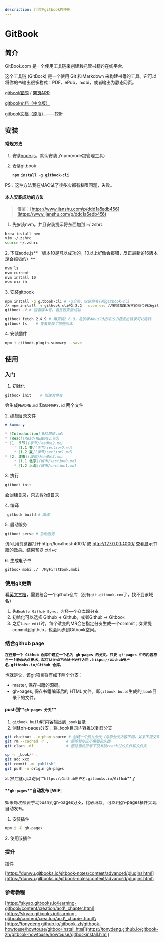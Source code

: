 ```yaml
---
description: 介绍下gitbook的使用
---
```


# GitBook

## 简介

GitBook.com 是一个使用工具链来创建和托管书籍的在线平台。

这个工具链 (GitBook) 是一个使用 Git 和 Markdown 来构建书籍的工具。它可以将你的书输出很多格式：PDF，ePub，mobi，或者输出为静态网页。

[gitbook官网](https://www.gitbook.com/) / [网页APP](https://app.gitbook.com/home)

[gitbook文档（中文版）](https://chrisniael.gitbooks.io/gitbook-documentation/content/)&#x20;

[gitbook文档（原版）](https://docs.gitbook.com/integrations/git-sync/enabling-github-sync)——较新

## 安装

#### 常规方法

1. 安装[node.js](https://nodejs.org/en/)，默认安装了npm(node包管理工具）
2.  安装gitbook&#x20;

    <pre class="language-rust"><code class="lang-rust"><strong>npm install -g gitbook-cli</strong></code></pre>

PS：这种方法我在MAC试了很多次都有权限问题，失败。

#### 本人安装成功的方法

> 借鉴：[https://www.jianshu.com/p/ddd1a5edb456](https://www.jianshu.com/p/ddd1a5edb456)

1. 先安装nvm。并且安装提示将东西加到 \~/.zshrc

```bash
brew install nvm
vim ~/.zshrc
source ~/.zshrc
```

2\. 下载node.js**（版本10是可以成功的，10以上好像会报错，反正最新的16版本是会报错的）**

```bash
nvm ls
nvm current
nvm install 10
nvm use 10
```

3\. 安装gitbook

```bash
npm install -g gitbook-cli # -g全局，安装命令行版gitbook-cli
// npm install -g gitbook-cli@2.3.2 --save-dev //安装指定版本的命令行版gitbook-cli
gitbook -V # 查看版本号，看是否安装成功

gitbook fetch 2.6.9 # 再安装2.6.9，用该版本build出来的书籍点击目录可以跳转
gitbook ls    # 查看安装了哪些版本
```

4\. 安装插件

```bash
npm i gitbook-plugin-summary --save 
```

## 使用

### 入门

1. 初始化

```bash
gitbook init    # 创建文件夹
```

会生成`README.md` 和`SUMMARY.md` 两个文件

2\. 编辑目录文件

```markdown
# Summary

* [Introduction](README.md)
* [Read](Read/README1.md)
* [1. 季节](季节/ReadMe2.md)
    * [1.1 春](季节/section0.md)
    * [1.2 夏](季节/section1.md)
* [2. 城市](城市/ReadMe3.md)
    * [1.1 北京](城市/section0.md)
    * [1.2 上海](城市/section1.md)
```

3\. 执行

```bash
gitbook init
```

会创建目录，只支持2级目录

4\. 编译

```bash
 gitbook build # 编译
```

5\. 启动服务

```bash
gitbook serve # 启动服务
```

访问,用浏览器打开 http://localhost:4000/ 或 http://127.0.0.1:4000/ 查看显示书籍的效果。结束预览 ctrl+c

6\. 生成电子书

```bash
gitbook mobi ./ ./MyFirstBook.mobi
```

### 使用git更新

看[英文文档](https://docs.gitbook.com/integrations/git-sync)，需要结合一个github仓库（没有`git.gitbook.com`了，找不到该域名）

1. 先`Enable Github Sync`，选择一个仓库跟分支
2. 初始化可以选择 Github -> Github，或者Github -> Gitbook
3. 之后`Live edit`时，每个改变的MR会在指定分支生成一个commit；如果提commit到github，也会同步到Gitbook空间。

### 结合github page

**`在任意一个 Github 仓库中建立一个名为 gh-pages 的分支。只要 gh-pages 中的内容符合一个静态站点要求，就可以在如下地址中进行访问：https://Github用户名.gitbooks.io/Github 仓库。`**

也就是说，该git项目将有如下两个分支：

* master, 保存书籍的源码。
* gh-pages, 保存书籍编译后的 HTML 文件。即`gitbook build`生成的`_book`目录下的文件。

#### push到**`gh-pages 分支`**

1. `gitbook build`将内容输出到`_book`目录
2. 创建gh-pages分支，将\_book目录内容推送到该分支

```bash
git checkout --orphan source # 创建一个孤儿分支（与原分支内容不同，如果不提交东西，这个分支实际上没有创建）
git rm --cached -r .        # 删除暂存区不需要的东西
git clean -df               # 删除当前目录下没有被track过的文件和文件夹

cp -r _book/* .
git add xxx
git commit -m 'publish'
git push -u origin gh-pages
```

3\. 然后就可以访问**`https://Github用户名.gitbooks.io/Github`**了

#### **`gh-pages`**自动发布 \[WIP]

如果每次都要手动push到gh-pages分支，比较麻烦。可以用gh-pages插件实现自动发布。

1. 安装插件

```bash
npm i -D gh-pages
```

2\. 使用该插件

### 提升

插件

[https://dunwu.gitbooks.io/gitbook-notes/content/advanced/plugins.html](https://dunwu.gitbooks.io/gitbook-notes/content/advanced/plugins.html)

### 参考教程

[https://skyao.gitbooks.io/learning-gitbook/content/creation/add\_chapter.html](https://skyao.gitbooks.io/learning-gitbook/content/creation/add\_chapter.html)\
[https://tonydeng.github.io/gitbook-zh/gitbook-howtouse/howtouse/gitbookinstall.html](https://tonydeng.github.io/gitbook-zh/gitbook-howtouse/howtouse/gitbookinstall.html)

